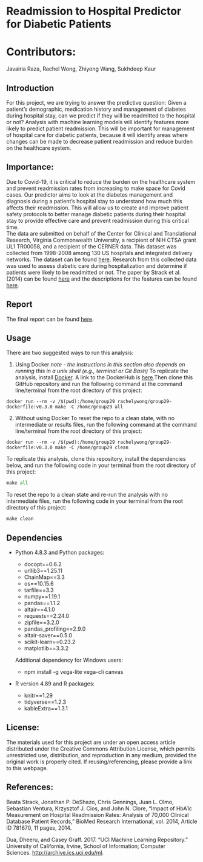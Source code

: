 # Readmission to Hospital Predictor for Diabetic Patients 

# Contributors: 
Javairia Raza, Rachel Wong, Zhiyong Wang, Sukhdeep Kaur

## Introduction 
For this project, we are trying to answer the predictive question: Given a patient’s demographic, medication history and management of diabetes during hospital stay, can we predict if they will be readmitted to the hospital or not?  Analysis with machine learning models will identify features more likely to predict patient readmission. This will be important for management of hospital care for diabetic patients, because it will identify areas where changes can be made to decrease patient readmission and reduce burden on the healthcare system.

## Importance:
Due to Covid-19, it is critical to reduce the burden on the healthcare system and prevent readmission rates from increasing to make space for Covid cases. Our predictor aims to look at the diabetes management and diagnosis during a patient’s hospital stay to understand how much this affects their readmission. This will allow us to create and improve patient safety protocols to better manage diabetic patients during their hospital stay to provide effective care and prevent readmission during this critical time.  
The data are submitted on behalf of the Center for Clinical and Translational Research, Virginia Commonwealth University, a recipient of NIH CTSA grant UL1 TR00058, and a recipient of the CERNER data. This dataset was collected from 1998-2008 among 130 US hospitals and integrated delivery networks. The dataset can be found [here](https://archive.ics.uci.edu/ml/datasets/diabetes+130-us+hospitals+for+years+1999-2008#). Research from this collected data was used to assess diabetic care during hospitalization and determine if patients were likely to be readmitted or not. The paper by Strack et al. (2014) can be found [here](https://www.hindawi.com/journals/bmri/2014/781670/) and the descriptions for the features can be found [here](https://www.hindawi.com/journals/bmri/2014/781670/tab1/). 

## Report 
The final report can be found [here](https://github.com/UBC-MDS/group29/blob/main/doc/diabetes_final_report.Rmd). 

## Usage
There are two suggested ways to run this analysis:

1. Using Docker
*note - the instructions in this section also depends on running this in a unix shell (e.g., terminal or Git Bash)*
To replicate the analysis, install [Docker](https://www.docker.com/get-started). A link to the DockerHub is [here](https://hub.docker.com/repository/docker/rachelywong/group29-dockerfile).Then clone this GitHub repository and run the following command at the command line/terminal from the root directory of this project:

```
docker run --rm -v /$(pwd):/home/group29 rachelywong/group29-dockerfile:v0.3.0 make -C /home/group29 all
```

2. Without using Docker
To reset the repo to a clean state, with no intermediate or results files, run the following command at the command line/terminal from the root directory of this project:

```
docker run --rm -v /$(pwd):/home/group29 rachelywong/group29-dockerfile:v0.3.0 make -C /home/group29 clean
```

To replicate this analysis, clone this repository, install the dependencies below, and run the following code in your terminal from the root directory of this project:

```python
make all
```
To reset the repo to a clean state and re-run the analysis with no intermediate files, run the following code in your terminal from the root directory of this project:

```python
make clean
```

## Dependencies 
* Python 4.8.3 and Python packages:
  * docopt==0.6.2
  * urllib3==1.25.11
  * ChainMap==3.3
  * os==10.15.6
  * tarfile==3.3
  * numpy==1.19.1
  * pandas==1.1.2
  * altair==4.1.0
  * requests==2.24.0
  * zipfile==3.2.0
  * pandas_profiling==2.9.0
  * altair-saver==0.5.0
  * scikit-learn==0.23.2
  * matplotlib==3.3.2
  
  Additional dependency for Windows users:
  * npm install -g vega-lite vega-cli canvas
 
* R version 4.89 and R packages:
  * knitr==1.29
  * tidyverse==1.2.3
  * kableExtra==1.3.1

## License:
The materials used for this project are under an open access article distributed under the Creative Commons Attribution License, which permits unrestricted use, distribution, and reproduction in any medium, provided the original work is properly cited. If reusing/referencing, please provide a link to this webpage. 

## References:
Beata Strack, Jonathan P. DeShazo, Chris Gennings, Juan L. Olmo, Sebastian Ventura, Krzysztof J. Cios, and John N. Clore, “Impact of HbA1c Measurement on Hospital Readmission Rates: Analysis of 70,000 Clinical Database Patient Records,” BioMed Research International, vol. 2014, Article ID 781670, 11 pages, 2014.

Dua, Dheeru, and Casey Graff. 2017. “UCI Machine Learning Repository.” University of California, Irvine, School of Information; Computer Sciences. http://archive.ics.uci.edu/ml.
